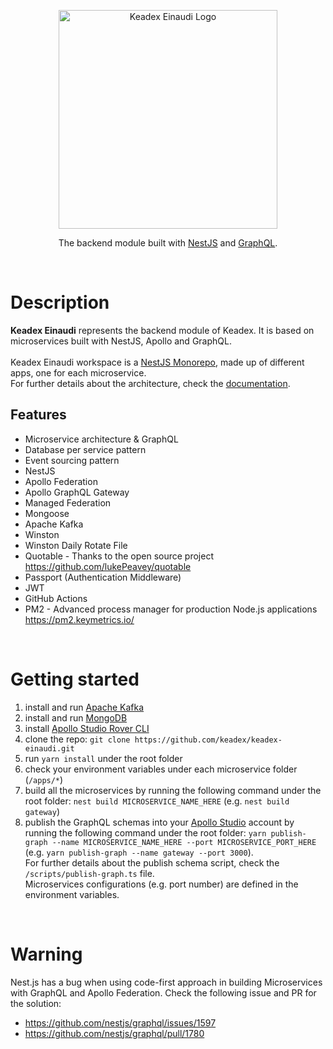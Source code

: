 <p align="center">
  <a href="https://keadex.io/kealab#keadex-einaudi" target="blank"><img src="https://keadex.io:2053/uploads/keadex_einaudi_dark_d9e36ea5c6.png" width="350" alt="Keadex Einaudi Logo" /></a>
</p>
<p align="center">The backend module built with <a href="https://nestjs.com/" target="_blank">NestJS</a> and <a href="https://graphql.org/" target="_blank">GraphQL</a>.</p>
</br>

# Description

**Keadex Einaudi** represents the backend module of Keadex. It is based on microservices built with NestJS, Apollo and GraphQL.</br>
</br>
Keadex Einaudi workspace is a [NestJS Monorepo](https://docs.nestjs.com/cli/monorepo#monorepo-mode), made up of different apps, one for each microservice.</br>
For further details about the architecture, check the [documentation](https://keadex.io/kealab#keadex-einaudi).

## Features
- Microservice architecture &amp; GraphQL
- Database per service pattern
- Event sourcing pattern
- NestJS
- Apollo Federation
- Apollo GraphQL Gateway
- Managed Federation
- Mongoose
- Apache Kafka
- Winston
- Winston Daily Rotate File
- Quotable - Thanks to the open source project https://github.com/lukePeavey/quotable
- Passport (Authentication Middleware)
- JWT
- GitHub Actions
- PM2 - Advanced process manager for production Node.js applications https://pm2.keymetrics.io/
</br>

# Getting started

1. install and run [Apache Kafka](https://kafka.apache.org/)
2. install and run [MongoDB](https://www.mongodb.com/)
3. install [Apollo Studio Rover CLI](https://www.apollographql.com/docs/rover/getting-started#installation-methods)
4. clone the repo: `git clone https://github.com/keadex/keadex-einaudi.git`
5. run `yarn install` under the root folder
6. check your environment variables under each microservice folder (`/apps/*`)
7. build all the microservices by running the following command under the root folder: `nest build MICROSERVICE_NAME_HERE` (e.g. `nest build gateway`)
8. publish the GraphQL schemas into your [Apollo Studio](https://www.apollographql.com/docs/studio/) account by running the following command under the root folder: `yarn publish-graph --name MICROSERVICE_NAME_HERE --port MICROSERVICE_PORT_HERE` (e.g. `yarn publish-graph --name gateway --port 3000`).</br>
For further details about the publish schema script, check the `/scripts/publish-graph.ts` file.</br>
Microservices configurations (e.g. port number) are defined in the environment variables.
</br>

# Warning
Nest.js has a bug when using code-first approach in building Microservices with GraphQL and Apollo Federation.
Check the following issue and PR for the solution:
  - https://github.com/nestjs/graphql/issues/1597
  - https://github.com/nestjs/graphql/pull/1780

